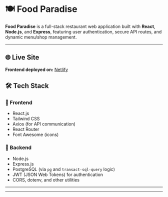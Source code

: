 # 🍽️ Food Paradise

**Food Paradise** is a full-stack restaurant web application built with **React**, **Node.js**, and **Express**, featuring user authentication, secure API routes, and dynamic menu/shop management.

---

## 🌐 Live Site

**Frontend deployed on:** [Netlify](https://venerable-31d114.netlify.app)

## 🛠️ Tech Stack

### 🔹 Frontend
- React.js
- Tailwind CSS
- Axios (for API communication)
- React Router
- Font Awesome (icons)

### 🔹 Backend
- Node.js
- Express.js
- PostgreSQL (via `pg` and `transact-sql-query` logic)
- JWT (JSON Web Tokens) for authentication
- CORS, dotenv, and other utilities

---



---


